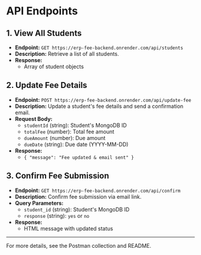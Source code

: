 # API Endpoints

## 1. View All Students
- **Endpoint:** `GET https://erp-fee-backend.onrender.com/api/students`
- **Description:** Retrieve a list of all students.
- **Response:**
  - Array of student objects

## 2. Update Fee Details
- **Endpoint:** `POST https://erp-fee-backend.onrender.com/api/update-fee`
- **Description:** Update a student's fee details and send a confirmation email.
- **Request Body:**
  - `studentId` (string): Student's MongoDB ID
  - `totalFee` (number): Total fee amount
  - `dueAmount` (number): Due amount
  - `dueDate` (string): Due date (YYYY-MM-DD)
- **Response:**
  - `{ "message": "Fee updated & email sent" }`

## 3. Confirm Fee Submission
- **Endpoint:** `GET https://erp-fee-backend.onrender.com/api/confirm`
- **Description:** Confirm fee submission via email link.
- **Query Parameters:**
  - `student_id` (string): Student's MongoDB ID
  - `response` (string): `yes` or `no`
- **Response:**
  - HTML message with updated status

---

For more details, see the Postman collection and README.
